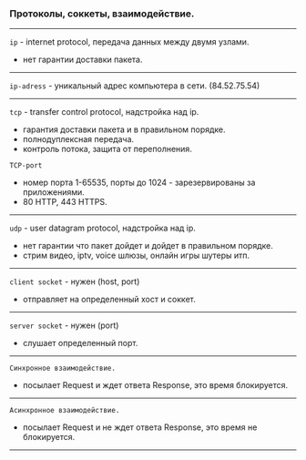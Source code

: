 ### Протоколы, соккеты, взаимодействие.  

- - -  

`ip` - internet protocol, передача данных между двумя узлами.  
- нет гарантии доставки пакета.  

- - -  

`ip-adress` - уникальный адрес компьютера в сети. (84.52.75.54)  

- - -  

`tcp` - transfer control protocol, надстройка над ip.  
- гарантия доставки пакета и в правильном порядке.  
- полнодуплексная передача.  
- контроль потока, защита от переполнения.  

`TCP-port`  
- номер порта 1-65535, порты до 1024 - зарезервированы за приложениями.  
- 80 HTTP, 443 HTTPS.  

- - -  

`udp` - user datagram protocol, надстройка над ip.  
- нет гарантии что пакет дойдет и дойдет в правильном порядке.  
- стрим видео, iptv, voice шлюзы, онлайн игры шутеры итп.  

- - -  

`client socket` - нужен (host, port)  
- отправляет на определенный хост и соккет.  

- - -  

`server socket` - нужен (port)  
- слушает определенный порт.  

- - -  

`Синхронное взаимодействие.`  
- посылает Request и ждет ответа Response, это время блокируется.  

- - -  

`Асинхронное взаимодействие.`  
- посылает Request и не ждет ответа Response, это время не блокируется.  

- - -  
